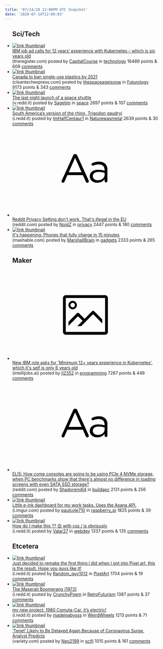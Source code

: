 ```yaml
---
title: '07/14/20 12:00PM UTC Snapshot'
date: '2020-07-14T12:00:03'
---
```

<ul>
<h2>Sci/Tech</h2>

<li><a href='https://www.theregister.com/2020/07/13/ibm_kubernetes_experience_job_ad/'><img src='https://b.thumbs.redditmedia.com/b72yEtq-y-xNiCUAcz7o9Z09hgH8tuHzu_lcq-PAMhU.jpg' alt='link thumbnail'></a><div><div class='linkTitle'><a href='https://www.theregister.com/2020/07/13/ibm_kubernetes_experience_job_ad/'>IBM job ad calls for 12 years’ experience with Kubernetes – which is six years old</a></div>(theregister.com) posted by <a href='https://www.reddit.com/user/CapitalCourse'>CapitalCourse</a> in <a href='https://www.reddit.com/r/technology'>technology</a> 16489 points & 609 <a href='https://www.reddit.com/r/technology/comments/hqpubz/ibm_job_ad_calls_for_12_years_experience_with/'>comments</a></div></li>

<li><a href='https://www.cleantechexpress.com/2020/07/canada-to-ban-single-use-plastics-by.html'><img src='https://a.thumbs.redditmedia.com/4IeYbf75AuC-JNAH8w9e76M_YboxGmdo8q325O0ILa4.jpg' alt='link thumbnail'></a><div><div class='linkTitle'><a href='https://www.cleantechexpress.com/2020/07/canada-to-ban-single-use-plastics-by.html'>Canada to ban single-use plastics by 2021</a></div>(cleantechexpress.com) posted by <a href='https://www.reddit.com/user/thespaceageisnow'>thespaceageisnow</a> in <a href='https://www.reddit.com/r/Futurology'>Futurology</a> 9173 points & 343 <a href='https://www.reddit.com/r/Futurology/comments/hqpj6j/canada_to_ban_singleuse_plastics_by_2021/'>comments</a></div></li>

<li><a href='https://v.redd.it/dg1liewz2qa51'><img src='https://b.thumbs.redditmedia.com/QHXfzALA0QGZiOKlbYUwppur4s33bRdiH6WhDdKhfKg.jpg' alt='link thumbnail'></a><div><div class='linkTitle'><a href='https://v.redd.it/dg1liewz2qa51'>The last night launch of a space shuttle</a></div>(v.redd.it) posted by <a href='https://www.reddit.com/user/Sagetim'>Sagetim</a> in <a href='https://www.reddit.com/r/space'>space</a> 2697 points & 107 <a href='https://www.reddit.com/r/space/comments/hqryn1/the_last_night_launch_of_a_space_shuttle/'>comments</a></div></li>

<li><a href='https://i.redd.it/ak1i974j8na51.jpg'><img src='https://b.thumbs.redditmedia.com/1SR9FHBBVVT8tV4AEQJCrO1BmFN3FIfyeuZhV3c8R_I.jpg' alt='link thumbnail'></a><div><div class='linkTitle'><a href='https://i.redd.it/ak1i974j8na51.jpg'>South America’s version of the rhino, Trigodon gaudryi</a></div>(i.redd.it) posted by <a href='https://www.reddit.com/user/ImHalfCentaur1'>ImHalfCentaur1</a> in <a href='https://www.reddit.com/r/Naturewasmetal'>Naturewasmetal</a> 2639 points & 30 <a href='https://www.reddit.com/r/Naturewasmetal/comments/hqhcy6/south_americas_version_of_the_rhino_trigodon/'>comments</a></div></li>

<li><a href='https://www.reddit.com/r/privacy/comments/hqk3p8/reddit_privacy_setting_dont_work_thats_illegal_in/'><svg version='1.1' viewBox='-34 -12 104 64' preserveAspectRatio='xMidYMid slice' xmlns='http://www.w3.org/2000/svg' xmlns:xlink='http://www.w3.org/1999/xlink'>
    <title>text link thumbnail</title>
    <path d='M12.19,8.84a1.45,1.45,0,0,0-1.4-1h-.12a1.46,1.46,0,0,0-1.42,1L1.14,26.56a1.29,1.29,0,0,0-.14.59,1,1,0,0,0,1,1,1.12,1.12,0,0,0,1.08-.77l2.08-4.65h11l2.08,4.59a1.24,1.24,0,0,0,1.12.83,1.08,1.08,0,0,0,1.08-1.08,1.64,1.64,0,0,0-.14-.57ZM6.08,20.71l4.59-10.22,4.6,10.22Z'>
    </path>
    <path d='M32.24,14.78A6.35,6.35,0,0,0,27.6,13.2a11.36,11.36,0,0,0-4.7,1,1,1,0,0,0-.58.89,1,1,0,0,0,.94.92,1.23,1.23,0,0,0,.39-.08,8.87,8.87,0,0,1,3.72-.81c2.7,0,4.28,1.33,4.28,3.92v.5a15.29,15.29,0,0,0-4.42-.61c-3.64,0-6.14,1.61-6.14,4.64v.05c0,2.95,2.7,4.48,5.37,4.48a6.29,6.29,0,0,0,5.19-2.48V26.9a1,1,0,0,0,1,1,1,1,0,0,0,1-1.06V19A5.71,5.71,0,0,0,32.24,14.78Zm-.56,7.7c0,2.28-2.17,3.89-4.81,3.89-1.94,0-3.61-1.06-3.61-2.86v-.06c0-1.8,1.5-3,4.2-3a15.2,15.2,0,0,1,4.22.61Z'>
    </path>
    </svg></a><div><div class='linkTitle'><a href='https://www.reddit.com/r/privacy/comments/hqk3p8/reddit_privacy_setting_dont_work_thats_illegal_in/'>Reddit Privacy Setting don't work. That's illegal in the EU</a></div>(reddit.com) posted by <a href='https://www.reddit.com/user/NoidZ'>NoidZ</a> in <a href='https://www.reddit.com/r/privacy'>privacy</a> 2447 points & 180 <a href='https://www.reddit.com/r/privacy/comments/hqk3p8/reddit_privacy_setting_dont_work_thats_illegal_in/'>comments</a></div></li>

<li><a href='https://mashable.com/article/phones-that-charge-in-15-minutes/'><img src='https://b.thumbs.redditmedia.com/A1ydtpmvszHMvIJgwo1FjtQo344ILYQwYBCMpx0NEsw.jpg' alt='link thumbnail'></a><div><div class='linkTitle'><a href='https://mashable.com/article/phones-that-charge-in-15-minutes/'>It's happening: Phones that fully charge in 15 minutes</a></div>(mashable.com) posted by <a href='https://www.reddit.com/user/MarshallBrain'>MarshallBrain</a> in <a href='https://www.reddit.com/r/gadgets'>gadgets</a> 2333 points & 265 <a href='https://www.reddit.com/r/gadgets/comments/hquelx/its_happening_phones_that_fully_charge_in_15/'>comments</a></div></li>

<h2>Maker</h2>

<li><a href='https://intellijobs.ai/job/IBMCloud-Native-Infrastructure-Engineer-Architect-bvJJ6yraexfWOk1nMRKP-bvJJ6yraexfWOk1nMRKP'><svg version='1.1' viewBox='-34 -14 104 64' preserveAspectRatio='xMidYMid meet' xmlns='http://www.w3.org/2000/svg' xmlns:xlink='http://www.w3.org/1999/xlink'>
    <title>link thumbnail</title>
    <path d='M32,4H4A2,2,0,0,0,2,6V30a2,2,0,0,0,2,2H32a2,2,0,0,0,2-2V6A2,2,0,0,0,32,4ZM4,30V6H32V30Z'></path>
    <path d='M8.92,14a3,3,0,1,0-3-3A3,3,0,0,0,8.92,14Zm0-4.6A1.6,1.6,0,1,1,7.33,11,1.6,1.6,0,0,1,8.92,9.41Z'></path>
    <path d='M22.78,15.37l-5.4,5.4-4-4a1,1,0,0,0-1.41,0L5.92,22.9v2.83l6.79-6.79L16,22.18l-3.75,3.75H15l8.45-8.45L30,24V21.18l-5.81-5.81A1,1,0,0,0,22.78,15.37Z'></path>
    </svg></a><div><div class='linkTitle'><a href='https://intellijobs.ai/job/IBMCloud-Native-Infrastructure-Engineer-Architect-bvJJ6yraexfWOk1nMRKP-bvJJ6yraexfWOk1nMRKP'>New IBM role asks for 'Minimum 12+ years experience in Kubernetes', which it's self is only 6 years old</a></div>(intellijobs.ai) posted by <a href='https://www.reddit.com/user/jl2352'>jl2352</a> in <a href='https://www.reddit.com/r/programming'>programming</a> 7287 points & 449 <a href='https://www.reddit.com/r/programming/comments/hqnt9y/new_ibm_role_asks_for_minimum_12_years_experience/'>comments</a></div></li>

<li><a href='https://www.reddit.com/r/buildapc/comments/hqkz0a/eli5_how_come_consoles_are_going_to_be_using_pcie/'><svg version='1.1' viewBox='-34 -12 104 64' preserveAspectRatio='xMidYMid slice' xmlns='http://www.w3.org/2000/svg' xmlns:xlink='http://www.w3.org/1999/xlink'>
    <title>text link thumbnail</title>
    <path d='M12.19,8.84a1.45,1.45,0,0,0-1.4-1h-.12a1.46,1.46,0,0,0-1.42,1L1.14,26.56a1.29,1.29,0,0,0-.14.59,1,1,0,0,0,1,1,1.12,1.12,0,0,0,1.08-.77l2.08-4.65h11l2.08,4.59a1.24,1.24,0,0,0,1.12.83,1.08,1.08,0,0,0,1.08-1.08,1.64,1.64,0,0,0-.14-.57ZM6.08,20.71l4.59-10.22,4.6,10.22Z'>
    </path>
    <path d='M32.24,14.78A6.35,6.35,0,0,0,27.6,13.2a11.36,11.36,0,0,0-4.7,1,1,1,0,0,0-.58.89,1,1,0,0,0,.94.92,1.23,1.23,0,0,0,.39-.08,8.87,8.87,0,0,1,3.72-.81c2.7,0,4.28,1.33,4.28,3.92v.5a15.29,15.29,0,0,0-4.42-.61c-3.64,0-6.14,1.61-6.14,4.64v.05c0,2.95,2.7,4.48,5.37,4.48a6.29,6.29,0,0,0,5.19-2.48V26.9a1,1,0,0,0,1,1,1,1,0,0,0,1-1.06V19A5.71,5.71,0,0,0,32.24,14.78Zm-.56,7.7c0,2.28-2.17,3.89-4.81,3.89-1.94,0-3.61-1.06-3.61-2.86v-.06c0-1.8,1.5-3,4.2-3a15.2,15.2,0,0,1,4.22.61Z'>
    </path>
    </svg></a><div><div class='linkTitle'><a href='https://www.reddit.com/r/buildapc/comments/hqkz0a/eli5_how_come_consoles_are_going_to_be_using_pcie/'>ELI5: How come consoles are going to be using PCIe 4 NVMe storage, when PC benchmarks show that there's almost no difference in loading screens with even SATA SSD storage?</a></div>(reddit.com) posted by <a href='https://www.reddit.com/user/Shadoremi64'>Shadoremi64</a> in <a href='https://www.reddit.com/r/buildapc'>buildapc</a> 2131 points & 256 <a href='https://www.reddit.com/r/buildapc/comments/hqkz0a/eli5_how_come_consoles_are_going_to_be_using_pcie/'>comments</a></div></li>

<li><a href='https://i.imgur.com/F9cl7A2.jpg'><img src='https://b.thumbs.redditmedia.com/-CFTaQRrir-6roLG5nbo1fu7ugZAQEoveKeO8yXiGRc.jpg' alt='link thumbnail'></a><div><div class='linkTitle'><a href='https://i.imgur.com/F9cl7A2.jpg'>Little e-ink dashboard for my work tasks. Uses the Asana API.</a></div>(i.imgur.com) posted by <a href='https://www.reddit.com/user/paulcole710'>paulcole710</a> in <a href='https://www.reddit.com/r/raspberry_pi'>raspberry_pi</a> 1825 points & 39 <a href='https://www.reddit.com/r/raspberry_pi/comments/hqeddx/little_eink_dashboard_for_my_work_tasks_uses_the/'>comments</a></div></li>

<li><a href='https://i.redd.it/qxhepb9ptma51.gif'><img src='https://b.thumbs.redditmedia.com/FEA1RBAIB6a-oATYc3SEwdj1OhHGVzkYaBeo_trtmpc.jpg' alt='link thumbnail'></a><div><div class='linkTitle'><a href='https://i.redd.it/qxhepb9ptma51.gif'>How do I make this ?? 😍 with css / js obviously</a></div>(i.redd.it) posted by <a href='https://www.reddit.com/user/Valar27'>Valar27</a> in <a href='https://www.reddit.com/r/webdev'>webdev</a> 1337 points & 135 <a href='https://www.reddit.com/r/webdev/comments/hqq4zo/how_do_i_make_this_with_css_js_obviously/'>comments</a></div></li>

<h2>Etcetera</h2>

<li><a href='https://i.redd.it/ps6j9fxpvpa51.png'><img src='https://b.thumbs.redditmedia.com/3mIAxpg3Ib59KvNNWWNWSsCmTOwKfthGhQx2Nh84_1k.jpg' alt='link thumbnail'></a><div><div class='linkTitle'><a href='https://i.redd.it/ps6j9fxpvpa51.png'>Just decided to remake the first thing I did when I got into Pixel art, this is the result. Hope you guys like it!</a></div>(i.redd.it) posted by <a href='https://www.reddit.com/user/Random_guy1012'>Random_guy1012</a> in <a href='https://www.reddit.com/r/PixelArt'>PixelArt</a> 1704 points & 19 <a href='https://www.reddit.com/r/PixelArt/comments/hqrai3/just_decided_to_remake_the_first_thing_i_did_when/'>comments</a></div></li>

<li><a href='https://i.redd.it/1abjvw10bha51.jpg'><img src='https://b.thumbs.redditmedia.com/xXmkE56LGavkxHdMboGvx-IHJ33B-7jDexwAmXmw06M.jpg' alt='link thumbnail'></a><div><div class='linkTitle'><a href='https://i.redd.it/1abjvw10bha51.jpg'>The Maserati Boomerang (1972)</a></div>(i.redd.it) posted by <a href='https://www.reddit.com/user/CrunchyPoem'>CrunchyPoem</a> in <a href='https://www.reddit.com/r/RetroFuturism'>RetroFuturism</a> 1387 points & 37 <a href='https://www.reddit.com/r/RetroFuturism/comments/hqv5ij/the_maserati_boomerang_1972/'>comments</a></div></li>

<li><a href='https://i.redd.it/1n2kuswwfqa51.jpg'><img src='https://b.thumbs.redditmedia.com/BIz4OFmaXm50WXZ6ZzM60ZGKTAd32ScebnX-mNJcfpI.jpg' alt='link thumbnail'></a><div><div class='linkTitle'><a href='https://i.redd.it/1n2kuswwfqa51.jpg'>my new project: 1980 Comuta-Car. it’s electric!</a></div>(i.redd.it) posted by <a href='https://www.reddit.com/user/madeinabysss'>madeinabysss</a> in <a href='https://www.reddit.com/r/WeirdWheels'>WeirdWheels</a> 1213 points & 71 <a href='https://www.reddit.com/r/WeirdWheels/comments/hqt0m9/my_new_project_1980_comutacar_its_electric/'>comments</a></div></li>

<li><a href='https://variety.com/2020/film/news/tenet-box-office-coronavirus-mulan-1234704739/'><img src='https://b.thumbs.redditmedia.com/LIus60nuNIMuxspENcrPi9iMu7Mg66QWTPVqLwLQeGQ.jpg' alt='link thumbnail'></a><div><div class='linkTitle'><a href='https://variety.com/2020/film/news/tenet-box-office-coronavirus-mulan-1234704739/'>‘Tenet’ Likely to Be Delayed Again Because of Coronavirus Surge, Analyst Predicts</a></div>(variety.com) posted by <a href='https://www.reddit.com/user/Neo2199'>Neo2199</a> in <a href='https://www.reddit.com/r/scifi'>scifi</a> 1015 points & 161 <a href='https://www.reddit.com/r/scifi/comments/hqhgir/tenet_likely_to_be_delayed_again_because_of/'>comments</a></div></li>

</ul>
